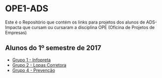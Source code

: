 # OPE1-ADS
Este é o Repositório que contém os links para projetos dos alunos de ADS-Impacta que cursam ou cursaram a disciplina OPE (Oficina de Projetos de Empresas)

## Alunos do 1º semestre de 2017
* [Grupo 1 - Infopreta](https://github.com/InfoPreta/OPE-project)
* [Grupo 2 - Lopas Corretora](https://github.com/rnataoliveira/OPE)
* [Grupo 4 - Prevenção](https://github.com/OSPrevencao/O.S.PREVENCAO)

